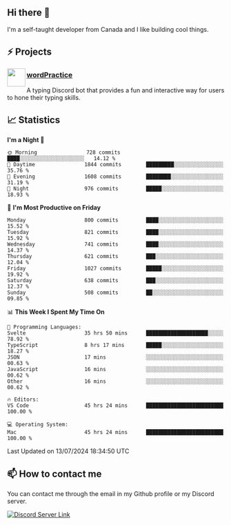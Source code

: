 <h2>Hi there 👋</h2>

<p>I'm a self-taught developer from Canada and I like building cool things.</p>

<h2>⚡ Projects</h2>

<img align="left" src="https://i.imgur.com/BIzs17V.png" width="42" height="42" />
<h3><a target="_blank" href="https://wordpractice.principle.sh/">wordPractice</a></h3>
<p>A typing Discord bot that provides a fun and interactive way for users to hone their typing skills.</p>

<h2>📈 Statistics</h2>

<!--START_SECTION:waka-->
**I'm a Night 🦉** 

```text
🌞 Morning                728 commits         ████░░░░░░░░░░░░░░░░░░░░░   14.12 % 
🌆 Daytime                1844 commits        █████████░░░░░░░░░░░░░░░░   35.76 % 
🌃 Evening                1608 commits        ████████░░░░░░░░░░░░░░░░░   31.19 % 
🌙 Night                  976 commits         █████░░░░░░░░░░░░░░░░░░░░   18.93 % 
```
📅 **I'm Most Productive on Friday** 

```text
Monday                   800 commits         ████░░░░░░░░░░░░░░░░░░░░░   15.52 % 
Tuesday                  821 commits         ████░░░░░░░░░░░░░░░░░░░░░   15.92 % 
Wednesday                741 commits         ████░░░░░░░░░░░░░░░░░░░░░   14.37 % 
Thursday                 621 commits         ███░░░░░░░░░░░░░░░░░░░░░░   12.04 % 
Friday                   1027 commits        █████░░░░░░░░░░░░░░░░░░░░   19.92 % 
Saturday                 638 commits         ███░░░░░░░░░░░░░░░░░░░░░░   12.37 % 
Sunday                   508 commits         ██░░░░░░░░░░░░░░░░░░░░░░░   09.85 % 
```


📊 **This Week I Spent My Time On** 

```text
💬 Programming Languages: 
Svelte                   35 hrs 50 mins      ████████████████████░░░░░   78.92 % 
TypeScript               8 hrs 17 mins       █████░░░░░░░░░░░░░░░░░░░░   18.27 % 
JSON                     17 mins             ░░░░░░░░░░░░░░░░░░░░░░░░░   00.63 % 
JavaScript               16 mins             ░░░░░░░░░░░░░░░░░░░░░░░░░   00.62 % 
Other                    16 mins             ░░░░░░░░░░░░░░░░░░░░░░░░░   00.62 % 

🔥 Editors: 
VS Code                  45 hrs 24 mins      █████████████████████████   100.00 % 

💻 Operating System: 
Mac                      45 hrs 24 mins      █████████████████████████   100.00 % 
```


 Last Updated on 13/07/2024 18:34:50 UTC
<!--END_SECTION:waka-->

<h2>📫 How to contact me</h2>

You can contact me through the email in my Github profile or my Discord server.

[![Discord Server Link](https://dcbadge.vercel.app/api/server/DHnk46C)](https://discord.gg/DHnk46C)

